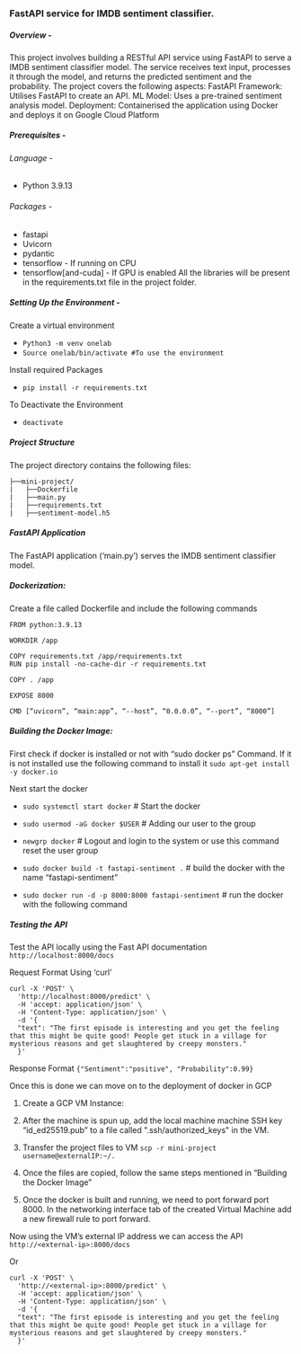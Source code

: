 ### FastAPI service for IMDB sentiment classifier.

##### Overview -
This project involves building a RESTful API service using FastAPI to serve a IMDB sentiment classifier model. The service receives text input, processes it through the model, and returns the predicted sentiment and the probability. The project covers the following aspects:
FastAPI Framework: Utilises FastAPI to create an API.
ML Model: Uses a pre-trained sentiment analysis model.
Deployment: Containerised the application using Docker and deploys it on Google Cloud Platform

##### Prerequisites - 
###### Language -
- Python 3.9.13
###### Packages -
- fastapi
- Uvicorn
- pydantic
- tensorflow - If running on CPU
- tensorflow[and-cuda] - If GPU is enabled
All the libraries will be present in the requirements.txt file in the project folder.

##### Setting Up the Environment -
Create a virtual environment
- `Python3 -m venv onelab`
- `Source onelab/bin/activate #To use the environment`

Install required Packages
- `pip install -r requirements.txt`

To Deactivate the Environment
- `deactivate`

##### Project Structure
The project directory contains the following files:
```
├──mini-project/
|   ├──Dockerfile
|   ├──main.py
|   ├──requirements.txt
|   ├──sentiment-model.h5
```

##### FastAPI Application
The FastAPI application (‘main.py’) serves the IMDB sentiment classifier model.

##### Dockerization:
Create a file called Dockerfile and include the following commands

```
FROM python:3.9.13

WORKDIR /app

COPY requirements.txt /app/requirements.txt
RUN pip install -no-cache-dir -r requirements.txt

COPY . /app

EXPOSE 8000

CMD [“uvicorn”, “main:app”, “--host”, “0.0.0.0”, “--port”, “8000”]
```

##### Building the Docker Image:
First check if docker is installed or not with “sudo docker ps” Command.
If it is not installed use the following command to install it
`sudo apt-get install -y docker.io`

Next start the docker
- `sudo systemctl start docker` # Start the docker

- `sudo usermod -aG docker $USER` # Adding our user to the group

- `newgrp docker` # Logout and login to the system or use this command reset the user group

- `sudo docker build -t fastapi-sentiment .`  # build the docker with the name “fastapi-sentiment”

- `sudo docker run -d -p 8000:8000 fastapi-sentiment`  # run the docker with the following command


##### Testing the API
Test the API locally using the Fast API documentation
`http://localhost:8000/docs`

Request Format
Using ‘curl’
```
curl -X 'POST' \
  'http://localhost:8000/predict' \
  -H 'accept: application/json' \
  -H 'Content-Type: application/json' \
  -d '{
  "text": "The first episode is interesting and you get the feeling that this might be quite good! People get stuck in a village for mysterious reasons and get slaughtered by creepy monsters."
  }'
```
Response Format
`{"Sentiment":"positive", "Probability":0.99}`


Once this is done we can move on to the deployment of docker in GCP 
1. Create a GCP VM Instance:

2. After the machine is spun up, add the local machine machine SSH key “id_ed25519.pub” to a file called ".ssh/authorized_keys" in the VM.

3. Transfer the project files to VM
`scp -r mini-project username@externalIP:~/.`

4. Once the files are copied, follow the same steps mentioned in “Building the Docker Image”

5. Once the docker is built and running, we need to port forward port 8000. 
In the networking interface tab of the created Virtual Machine add a new firewall rule to port forward.

Now using the VM’s external IP address we can access the API
`http://<external-ip>:8000/docs`

Or 

```
curl -X 'POST' \
  'http://<external-ip>:8000/predict' \
  -H 'accept: application/json' \
  -H 'Content-Type: application/json' \
  -d '{
  "text": "The first episode is interesting and you get the feeling that this might be quite good! People get stuck in a village for mysterious reasons and get slaughtered by creepy monsters."
  }'
  ```